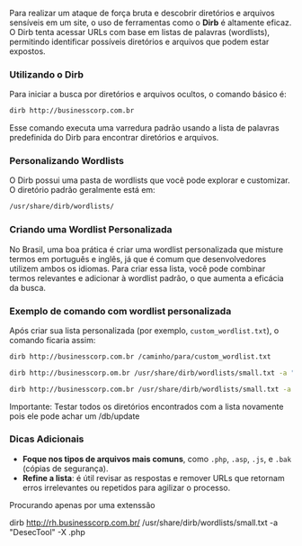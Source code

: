 Para realizar um ataque de força bruta e descobrir diretórios e arquivos sensíveis em um site, o uso de ferramentas como o **Dirb** é altamente eficaz. O Dirb tenta acessar URLs com base em listas de palavras (wordlists), permitindo identificar possíveis diretórios e arquivos que podem estar expostos.

### Utilizando o Dirb

Para iniciar a busca por diretórios e arquivos ocultos, o comando básico é:

```bash
dirb http://businesscorp.com.br
```

Esse comando executa uma varredura padrão usando a lista de palavras predefinida do Dirb para encontrar diretórios e arquivos.

### Personalizando Wordlists

O Dirb possui uma pasta de wordlists que você pode explorar e customizar. O diretório padrão geralmente está em:

```bash
/usr/share/dirb/wordlists/
```

### Criando uma Wordlist Personalizada

No Brasil, uma boa prática é criar uma wordlist personalizada que misture termos em português e inglês, já que é comum que desenvolvedores utilizem ambos os idiomas. Para criar essa lista, você pode combinar termos relevantes e adicionar à wordlist padrão, o que aumenta a eficácia da busca.

### Exemplo de comando com wordlist personalizada

Após criar sua lista personalizada (por exemplo, `custom_wordlist.txt`), o comando ficaria assim:

```bash
dirb http://businesscorp.com.br /caminho/para/custom_wordlist.txt

dirb http://businesscorp.om.br /usr/share/dirb/wordlists/small.txt -a "DesecTool" -S | grep "CODE:200"

dirb http://businesscorp.com.br /usr/share/dirb/wordlists/small.txt -a "DesecTool"  
```

Importante: Testar todos os diretórios encontrados com a lista novamente pois ele pode achar um /db/update 
### Dicas Adicionais

- **Foque nos tipos de arquivos mais comuns**, como `.php`, `.asp`, `.js`, e `.bak` (cópias de segurança).
- **Refine a lista**: é útil revisar as respostas e remover URLs que retornam erros irrelevantes ou repetidos para agilizar o processo.

Procurando apenas por uma extenssão 

dirb http://rh.businesscorp.com.br/ /usr/share/dirb/wordlists/small.txt -a "DesecTool" -X .php
